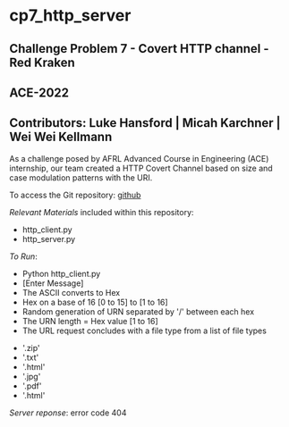 # cp7_http_server
## Challenge Problem 7 - Covert HTTP channel - Red Kraken
## ACE-2022
## Contributors: Luke Hansford | Micah Karchner | Wei Wei Kellmann

As a challenge posed by AFRL Advanced Course in Engineering (ACE) internship, our team created a HTTP Covert Channel based on size and case modulation patterns with the URI.

To access the Git repository: [github](https://github.com/hansfordluke/cp7_http_server)

_Relevant Materials_ included within this repository:

* http_client.py
* http_server.py

_To Run_:

* Python http_client.py
* [Enter Message]
* The ASCII converts to Hex
* Hex on a base of 16 [0 to 15] to [1 to 16]
* Random generation of URN separated by '/' between each hex
* The URN length = Hex value [1 to 16]
* The URL request concludes with a file type from a list of file types 
- '.zip'
- '.txt'
- '.html'
- '.jpg'
- '.pdf'
- '.html'

_Server reponse_: error code 404

